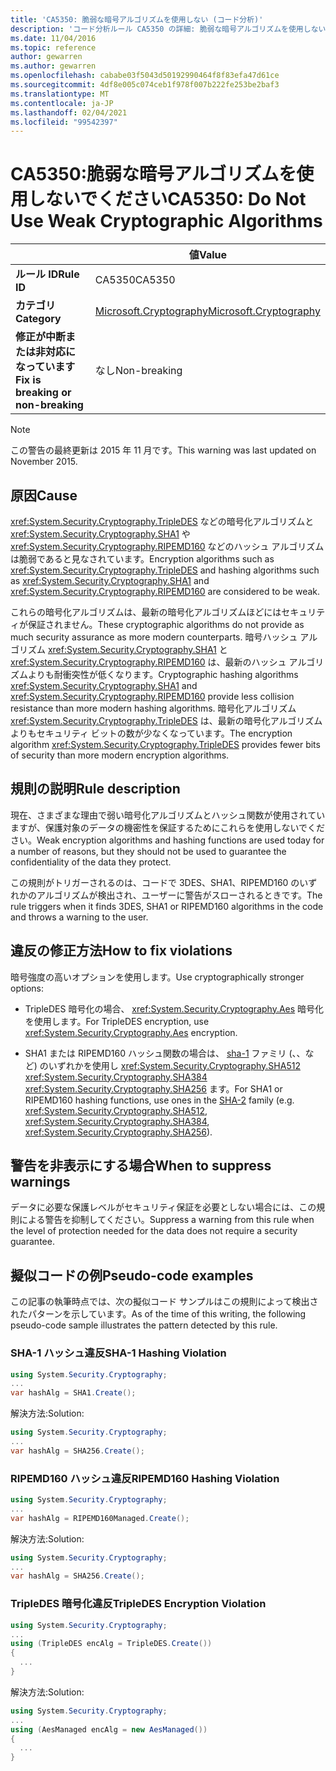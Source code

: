 ```yaml
---
title: 'CA5350: 脆弱な暗号アルゴリズムを使用しない (コード分析)'
description: 'コード分析ルール CA5350 の詳細: 脆弱な暗号アルゴリズムを使用しない'
ms.date: 11/04/2016
ms.topic: reference
author: gewarren
ms.author: gewarren
ms.openlocfilehash: cababe03f5043d50192990464f8f83efa47d61ce
ms.sourcegitcommit: 4df8e005c074ceb1f978f007b222fe253be2baf3
ms.translationtype: MT
ms.contentlocale: ja-JP
ms.lasthandoff: 02/04/2021
ms.locfileid: "99542397"
---
```

# <a name="ca5350-do-not-use-weak-cryptographic-algorithms"></a><span data-ttu-id="f37da-103">CA5350:脆弱な暗号アルゴリズムを使用しないでください</span><span class="sxs-lookup"><span data-stu-id="f37da-103">CA5350: Do Not Use Weak Cryptographic Algorithms</span></span>

| | <span data-ttu-id="f37da-104">値</span><span class="sxs-lookup"><span data-stu-id="f37da-104">Value</span></span> |
|-|-|
| <span data-ttu-id="f37da-105">**ルール ID**</span><span class="sxs-lookup"><span data-stu-id="f37da-105">**Rule ID**</span></span> |<span data-ttu-id="f37da-106">CA5350</span><span class="sxs-lookup"><span data-stu-id="f37da-106">CA5350</span></span>|
| <span data-ttu-id="f37da-107">**カテゴリ**</span><span class="sxs-lookup"><span data-stu-id="f37da-107">**Category**</span></span> |[<span data-ttu-id="f37da-108">Microsoft.Cryptography</span><span class="sxs-lookup"><span data-stu-id="f37da-108">Microsoft.Cryptography</span></span>](security-warnings.md)|
| <span data-ttu-id="f37da-109">**修正が中断または非対応になっています**</span><span class="sxs-lookup"><span data-stu-id="f37da-109">**Fix is breaking or non-breaking**</span></span> |<span data-ttu-id="f37da-110">なし</span><span class="sxs-lookup"><span data-stu-id="f37da-110">Non-breaking</span></span>|

> [!NOTE]
> <span data-ttu-id="f37da-111">この警告の最終更新は 2015 年 11 月です。</span><span class="sxs-lookup"><span data-stu-id="f37da-111">This warning was last updated on November 2015.</span></span>

## <a name="cause"></a><span data-ttu-id="f37da-112">原因</span><span class="sxs-lookup"><span data-stu-id="f37da-112">Cause</span></span>

<span data-ttu-id="f37da-113"><xref:System.Security.Cryptography.TripleDES> などの暗号化アルゴリズムと <xref:System.Security.Cryptography.SHA1> や <xref:System.Security.Cryptography.RIPEMD160> などのハッシュ アルゴリズムは脆弱であると見なされています。</span><span class="sxs-lookup"><span data-stu-id="f37da-113">Encryption algorithms such as <xref:System.Security.Cryptography.TripleDES> and hashing algorithms such as <xref:System.Security.Cryptography.SHA1> and <xref:System.Security.Cryptography.RIPEMD160> are considered to be weak.</span></span>

<span data-ttu-id="f37da-114">これらの暗号化アルゴリズムは、最新の暗号化アルゴリズムほどにはセキュリティが保証されません。</span><span class="sxs-lookup"><span data-stu-id="f37da-114">These cryptographic algorithms do not provide as much security assurance as more modern counterparts.</span></span> <span data-ttu-id="f37da-115">暗号ハッシュ アルゴリズム <xref:System.Security.Cryptography.SHA1> と <xref:System.Security.Cryptography.RIPEMD160> は、最新のハッシュ アルゴリズムよりも耐衝突性が低くなります。</span><span class="sxs-lookup"><span data-stu-id="f37da-115">Cryptographic hashing algorithms <xref:System.Security.Cryptography.SHA1> and <xref:System.Security.Cryptography.RIPEMD160> provide less collision resistance than more modern hashing algorithms.</span></span> <span data-ttu-id="f37da-116">暗号化アルゴリズム <xref:System.Security.Cryptography.TripleDES> は、最新の暗号化アルゴリズムよりもセキュリティ ビットの数が少なくなっています。</span><span class="sxs-lookup"><span data-stu-id="f37da-116">The encryption algorithm <xref:System.Security.Cryptography.TripleDES> provides fewer bits of security than more modern encryption  algorithms.</span></span>

## <a name="rule-description"></a><span data-ttu-id="f37da-117">規則の説明</span><span class="sxs-lookup"><span data-stu-id="f37da-117">Rule description</span></span>

<span data-ttu-id="f37da-118">現在、さまざまな理由で弱い暗号化アルゴリズムとハッシュ関数が使用されていますが、保護対象のデータの機密性を保証するためにこれらを使用しないでください。</span><span class="sxs-lookup"><span data-stu-id="f37da-118">Weak encryption algorithms and hashing functions are used today for a number of reasons, but they should not be used to guarantee the confidentiality of the data they protect.</span></span>

<span data-ttu-id="f37da-119">この規則がトリガーされるのは、コードで 3DES、SHA1、RIPEMD160 のいずれかのアルゴリズムが検出され、ユーザーに警告がスローされるときです。</span><span class="sxs-lookup"><span data-stu-id="f37da-119">The rule triggers when it finds 3DES, SHA1 or RIPEMD160 algorithms in the code and throws a warning to the user.</span></span>

## <a name="how-to-fix-violations"></a><span data-ttu-id="f37da-120">違反の修正方法</span><span class="sxs-lookup"><span data-stu-id="f37da-120">How to fix violations</span></span>

<span data-ttu-id="f37da-121">暗号強度の高いオプションを使用します。</span><span class="sxs-lookup"><span data-stu-id="f37da-121">Use cryptographically stronger options:</span></span>

- <span data-ttu-id="f37da-122">TripleDES 暗号化の場合、 <xref:System.Security.Cryptography.Aes> 暗号化を使用します。</span><span class="sxs-lookup"><span data-stu-id="f37da-122">For TripleDES encryption, use <xref:System.Security.Cryptography.Aes> encryption.</span></span>

- <span data-ttu-id="f37da-123">SHA1 または RIPEMD160 ハッシュ関数の場合は、 [sha-1](/windows/desktop/SecCrypto/hash-and-signature-algorithms) ファミリ (、、など) のいずれかを使用し <xref:System.Security.Cryptography.SHA512> <xref:System.Security.Cryptography.SHA384> <xref:System.Security.Cryptography.SHA256> ます。</span><span class="sxs-lookup"><span data-stu-id="f37da-123">For SHA1 or RIPEMD160 hashing functions, use ones in the [SHA-2](/windows/desktop/SecCrypto/hash-and-signature-algorithms) family (e.g. <xref:System.Security.Cryptography.SHA512>, <xref:System.Security.Cryptography.SHA384>, <xref:System.Security.Cryptography.SHA256>).</span></span>

## <a name="when-to-suppress-warnings"></a><span data-ttu-id="f37da-124">警告を非表示にする場合</span><span class="sxs-lookup"><span data-stu-id="f37da-124">When to suppress warnings</span></span>

<span data-ttu-id="f37da-125">データに必要な保護レベルがセキュリティ保証を必要としない場合には、この規則による警告を抑制してください。</span><span class="sxs-lookup"><span data-stu-id="f37da-125">Suppress a warning from this rule when the level of protection needed for the data does not require a security guarantee.</span></span>

## <a name="pseudo-code-examples"></a><span data-ttu-id="f37da-126">擬似コードの例</span><span class="sxs-lookup"><span data-stu-id="f37da-126">Pseudo-code examples</span></span>

<span data-ttu-id="f37da-127">この記事の執筆時点では、次の擬似コード サンプルはこの規則によって検出されたパターンを示しています。</span><span class="sxs-lookup"><span data-stu-id="f37da-127">As of the time of this writing, the following pseudo-code sample illustrates the pattern detected by this rule.</span></span>

### <a name="sha-1-hashing-violation"></a><span data-ttu-id="f37da-128">SHA-1 ハッシュ違反</span><span class="sxs-lookup"><span data-stu-id="f37da-128">SHA-1 Hashing Violation</span></span>

```csharp
using System.Security.Cryptography;
...
var hashAlg = SHA1.Create();
```

<span data-ttu-id="f37da-129">解決方法:</span><span class="sxs-lookup"><span data-stu-id="f37da-129">Solution:</span></span>

```csharp
using System.Security.Cryptography;
...
var hashAlg = SHA256.Create();
```

### <a name="ripemd160-hashing-violation"></a><span data-ttu-id="f37da-130">RIPEMD160 ハッシュ違反</span><span class="sxs-lookup"><span data-stu-id="f37da-130">RIPEMD160 Hashing Violation</span></span>

```csharp
using System.Security.Cryptography;
...
var hashAlg = RIPEMD160Managed.Create();
```

<span data-ttu-id="f37da-131">解決方法:</span><span class="sxs-lookup"><span data-stu-id="f37da-131">Solution:</span></span>

```csharp
using System.Security.Cryptography;
...
var hashAlg = SHA256.Create();
```

### <a name="tripledes-encryption-violation"></a><span data-ttu-id="f37da-132">TripleDES 暗号化違反</span><span class="sxs-lookup"><span data-stu-id="f37da-132">TripleDES Encryption Violation</span></span>

```csharp
using System.Security.Cryptography;
...
using (TripleDES encAlg = TripleDES.Create())
{
  ...
}
```

<span data-ttu-id="f37da-133">解決方法:</span><span class="sxs-lookup"><span data-stu-id="f37da-133">Solution:</span></span>

```csharp
using System.Security.Cryptography;
...
using (AesManaged encAlg = new AesManaged())
{
  ...
}
```
